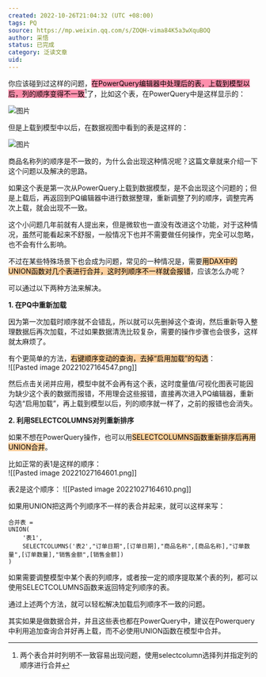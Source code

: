 ```yaml
---
created: 2022-10-26T21:04:32 (UTC +08:00)
tags: PQ
source: https://mp.weixin.qq.com/s/ZOQH-vima84K5a3wXquBOQ
author: 采悟
status: 已完成 
category: 泛读文章 
uid:
---
```


你应该碰到过这样的问题，<mark style="background: #FF5582A6;">在PowerQuery编辑器中处理后的表，上载到模型以后，列的顺序变得不一致</mark>[^1]了，比如这个表，在PowerQuery中是这样显示的：

![图片](https://mmbiz.qpic.cn/mmbiz_png/aHEbZtANQJMU58I3mBnfBsYpsODk574ZgQkMNL2rjv3hMHqCBuydEvwY1bN6QwyUN0kRFbXCibxqibHVt6KbSFNw/640?wx_fmt=png&wxfrom=5&wx_lazy=1&wx_co=1)

但是上载到模型中以后，在数据视图中看到的表是这样的：

![图片](https://mmbiz.qpic.cn/mmbiz_png/aHEbZtANQJMU58I3mBnfBsYpsODk574ZbPokiaz2BexRtFlozadib9NXCL89dGIDqo5yicm38YKT9Z8Kf8mMooic3Q/640?wx_fmt=png&wxfrom=5&wx_lazy=1&wx_co=1)

商品名称列的顺序是不一致的，为什么会出现这种情况呢？这篇文章就来介绍一下这个问题以及解决的思路。  

如果这个表是第一次从PowerQuery上载到数据模型，是不会出现这个问题的；但是上载后，再返回到PQ编辑器中进行数据整理，重新调整了列的顺序，调整完再次上载，就会出现不一致。

这个小问题几年前就有人提出来，但是微软也一直没有改进这个功能，对于这种情况，虽然可能看起来不舒服，一般情况下也并不需要做任何操作，完全可以忽略，也不会有什么影响。

不过在某些特殊场景下也会成为问题，常见的一种情况是，需要<mark style="background: #FFB86CA6;">用DAX中的UNION函数对几个表进行合并，这时列顺序不一样就会报错</mark>，应该怎么办呢？  

可以通过以下两种方法来解决。  

**1\. 在PQ中重新加载**

因为第一次加载时顺序就不会错乱，所以就可以先删掉这个查询，然后重新导入整理数据后再次加载，不过如果数据清洗比较复杂，需要的操作步骤也会很多，这样就太麻烦了。

有个更简单的方法，<mark style="background: #FFB86CA6;">右键顺序变动的查询，去掉“启用加载”的勾选</mark>：  
![[Pasted image 20221027164547.png]]

然后点击关闭并应用，模型中就不会再有这个表，这时度量值/可视化图表可能因为缺少这个表的数据而报错，不用理会这些报错，直接再次进入PQ编辑器，重新勾选“启用加载”，再上载到模型以后，列的顺序就一样了，之前的报错也会消失。

**2\. 利用SELECTCOLUMNS对列重新排序**

如果不想在PowerQuery操作，也可以用<mark style="background: #FFB86CA6;">SELECTCOLUMNS函数重新排序后再用UNION合并</mark>。

比如正常的表1是这样的顺序：  
![[Pasted image 20221027164601.png]]

表2是这个顺序： 
![[Pasted image 20221027164610.png]]

如果用UNION把这两个列顺序不一样的表合并起来，就可以这样来写：  

```
合并表 = 
UNION(
	'表1',
	SELECTCOLUMNS('表2',"订单日期",[订单日期],"商品名称",[商品名称],"订单数量",[订单数量],"销售金额",[销售金额])
)
```


如果需要调整模型中某个表的列顺序，或者按一定的顺序提取某个表的列，都可以使用SELECTCOLUMNS函数来返回特定列顺序的表。  

通过上述两个方法，就可以轻松解决加载后列顺序不一致的问题。  

其实如果是做数据合并，并且这些表也都在PowerQuery中，建议在Powerquery中利用追加查询合并好再上载，而不必使用UNION函数在模型中合并。

[^1]: 两个表合并时列明不一致容易出现问题，使用selectcolumn选择列并指定列的顺序进行合并